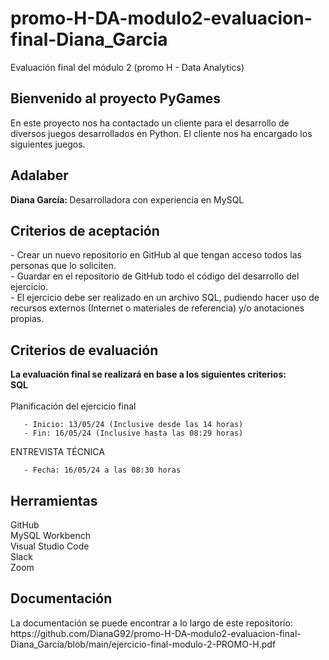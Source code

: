 # promo-H-DA-modulo2-evaluacion-final-Diana_Garcia

Evaluación final del módulo 2 (promo H - Data Analytics)

<h2>Bienvenido al proyecto PyGames</h2> En este proyecto nos ha contactado un cliente para el desarrollo de diversos juegos desarrollados en Python. El cliente nos ha encargado los siguientes juegos.


<h2>Adalaber</h2>
<b> Diana García: </b> Desarrolladora con experiencia en MySQL </br>

<h2> Criterios de aceptación</h2>
- Crear un nuevo repositorio en GitHub al que tengan acceso todos las personas que lo soliciten.</b></br>
- Guardar en el repositorio de GitHub todo el código del desarrollo del ejercicio.</b></br>
- El ejercicio debe ser realizado en un archivo SQL, pudiendo hacer uso de recursos externos (Internet o materiales de referencia) y/o anotaciones propias.</b></br>

<h2> Criterios de evaluación</h2>
<b> La evaluación final se realizará en base a los siguientes criterios:</b></br>
<b>SQL</b></br>
<b- Dominar las queries básicas: SELECT; UPDATE; DELETE; INSERT *.</b></br>
<b- Dominar las funciones groupby, where y `having``. *
<b- Dominar el uso de joins (incluyendo union y `union all``)*
<b- Dominar el uso de subconsultas. *
<b- Dominar el uso de las subconsultas correlacionadas
<b- CTE’s

<h2> Planificación del ejercicio final</h2>

       - Inicio: 13/05/24 (Inclusive desde las 14 horas)
       - Fin: 16/05/24 (Inclusive hasta las 08:29 horas)

ENTREVISTA TÉCNICA 
      
       - Fecha: 16/05/24 a las 08:30 horas

<h2>Herramientas</h2>
GitHub </br>
MySQL Workbench </br>
Visual Studio Code </br>
Slack </br>
Zoom </br>


<h2>Documentación</h1>
La documentación se puede encontrar a lo largo de este repositorio:</br>
https://github.com/DianaG92/promo-H-DA-modulo2-evaluacion-final-Diana_Garcia/blob/main/ejercicio-final-modulo-2-PROMO-H.pdf

